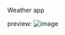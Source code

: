 Weather app

preview:
![image](https://github.com/user-attachments/assets/c0eed4d1-a0c7-4c19-b9c1-80fe41f347e5)
